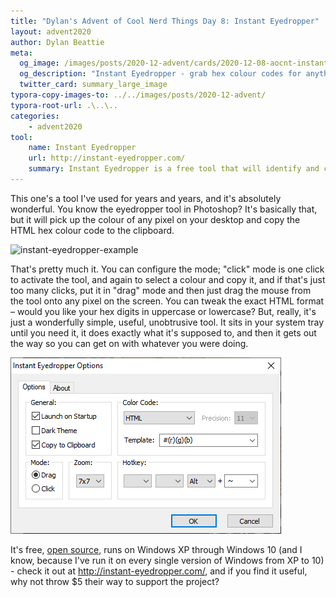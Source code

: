 ```yaml
---
title: "Dylan's Advent of Cool Nerd Things Day 8: Instant Eyedropper"
layout: advent2020
author: Dylan Beattie
meta:
  og_image: /images/posts/2020-12-advent/cards/2020-12-08-aocnt-instant-eyedropper.png
  og_description: "Instant Eyedropper - grab hex colour codes for anything on your screen."
  twitter_card: summary_large_image
typora-copy-images-to: ../../images/posts/2020-12-advent/
typora-root-url: .\..\..
categories:
    - advent2020
tool:
    name: Instant Eyedropper
    url: http://instant-eyedropper.com/
    summary: Instant Eyedropper is a free tool that will identify and copy to the clipboard the HTML color code of any pixel on the screen with just a single mouse click.
---
```


This one's a tool I've used for years and years, and it's absolutely wonderful. You know the eyedropper tool in Photoshop? It's basically that, but it will pick up the colour of any pixel on your desktop and copy the HTML hex colour code to the clipboard.

![instant-eyedropper-example](/images/posts/2020-12-advent/instant-eyedropper-example.gif)

That's pretty much it. You can configure the mode; "click" mode is one click to activate the tool, and again to select a colour and copy it, and if that's just too many clicks, put it in "drag" mode and then just drag the mouse from the tool onto any pixel on the screen. You can tweak the exact HTML format – would you like your hex digits in uppercase or lowercase? But, really, it's just a wonderfully simple, useful, unobtrusive tool. It sits in your system tray until you need it, it does exactly what it's supposed to, and then it gets out the way so you can get on with whatever you were doing.

![image-20201206194134042](/images/posts/2020-12-advent/image-20201206194134042.png)

It's free, [open source](https://github.com/miaupaw/instant-eyedropper), runs on Windows XP through Windows 10 (and I know, because I've run it on every single version of Windows from XP to 10) - check it out at http://instant-eyedropper.com/, and if you find it useful, why not throw $5 their way to support the project? 

